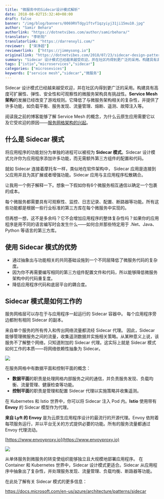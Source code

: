 ```yaml
---
title: "微服务中的Sidecar设计模式解析"
date: 2018-08-02T15:32:40+08:00
draft: false
banner: "/img/blog/banners/0069RVTdgy1ftvf1qzyiyj31ji15mu10.jpg"
author: "Samir Behara"
authorlink: "https://dotnetvibes.com/author/samirbehara/"
translator: "李昕阳"
translatorlink: "https://darrenxyli.com/"
reviewer:  ["宋净超"]
reviewerlink:  ["https://jimmysong.io"]
originallink: "https://dotnetvibes.com/2018/07/23/sidecar-design-pattern-in-your-microservices-ecosystem/"
summary: "Sidecar 设计模式已经越来越受欢迎，并在社区内得到更广泛的采用。构建具有高度可扩展性、弹性、安全性和可观察性的微服务架构具有挑战性。Service Mesh 架构的发展已经改变了游戏规则。它降低了与微服务架构相关的复杂性，并提供了许多功能，如负载平衡、服务发现、流量管理、熔断、遥测、故障注入等。"
tags: ["istio","microservices","sidecar"]
categories: ["microsevices"]
keywords: ["service mesh","sidecar","微服务"]
---
```


Sidecar 设计模式已经越来越受欢迎，并在社区内得到更广泛的采用。构建具有高度可扩展性、弹性、安全性和可观察性的微服务架构具有挑战性。**Service Mesh 架构**的发展已经改变了游戏规则。它降低了与微服务架构相关的复杂性，并提供了许多功能，如负载平衡、服务发现、流量管理、熔断、遥测、故障注入等。

阅读我之前的博客能够了解 Service Mesh 的概念，为什么云原生应用需要它以及它受欢迎的原因——[服务网格架构的兴起](https://dotnetvibes.com/2018/07/02/the-rise-of-service-mesh-architecture/)。

## 什么是 Sidecar 模式

将应用程序的功能划分为单独的进程可以被视为 **Sidecar 模式**。Sidecar 设计模式允许你为应用程序添加许多功能，而无需额外第三方组件的配置和代码。

就如 Sidecar 连接着摩托车一样，类似地在软件架构中， Sidecar 应用是连接到父应用并且为其扩展或者增强功能。Sidecar 应用与主应用程序松散耦合。

让我用一个例子解释一下。想象一下假如你有6个微服务相互通信以确定一个包裹的成本。

每个微服务都需要具有可观察性、监控、日志记录、配置、断路器等功能。所有这些功能都是根据一些行业标准的第三方库在每个微服务中实现的。

但再想一想，这不是多余吗？它不会增加应用程序的整体复杂性吗？如果你的应用程序是用不同的语言编写时会发生什么——如何合并那些特定用于 .Net、Java、Python 等语言的第三方库。

## 使用 Sidecar 模式的优势

- 通过抽象出与功能相关的共同基础设施到一个不同层降低了微服务代码的复杂度。
- 因为你不再需要编写相同的第三方组件配置文件和代码，所以能够降低微服务架构中的代码重复度。
- 降低应用程序代码和底层平台的耦合度。

## Sidecar 模式是如何工作的

服务网格层可以存在于与应用程序一起运行的 Sidecar 容器中。 每个应用程序旁边都附有相同 Sidecar 的副本。	

来自单个服务的所有传入和传出网络流量都流经 Sidecar 代理。 因此，Sidecar 能够管理微服务之间的流量，收集遥测数据并实施相关策略。从某种意义上说，该服务不了解整个网络，只知道附加的 Sidecar 代理。这实际上就是 Sidecar 模式如何工作的本质——将网络依赖性抽象为 Sidecar。

![](https://raw.githubusercontent.com/servicemesher/website/master/content/blog/sidecar-design-pattern-in-microservices-ecosystem/855e972fly1ftphar3kl3j210c0imgom.jpg)

在服务网格中有数据平面和控制平面的概念：

- **数据平面**的职责是处理网格内部服务之间的通信，并负责服务发现、负载均衡、流量管理、健康检查等功能。
- **控制平面**的职责是管理和配置 Sidecar 代理以实施策略并收集遥测。

在 Kubernetes 和 Istio 世界中，你可以将 Sidecar 注入 Pod 内。**Istio** 使用带有 **Envoy** 的 Sidecar 模型作为代理。

**来自 Lyft 的 Envoy** 是为云原生应用程序设计的最流行的开源代理。Envoy 依附着每项服务运行，并以平台无关的方式提供必要的功能。所有的服务流量都通过 Envoy 代理流动。

[https://www.envoyproxy.io](https://www.envoyproxy.io)

![](https://raw.githubusercontent.com/servicemesher/website/master/content/blog/sidecar-design-pattern-in-microservices-ecosystem/855e972fly1ftphh5l8plj210n06taau.jpg)

从单体服务到微服务的转变使组织能够独立且大规模地部署应用程序。 在 Container 和 Kubernetes 世界中，Sidecar 设计模式更适合。Sidecar 从应用程序中抽象出了复杂性，并处理服务发现、流量管理、负载均衡、断路器等功能。

在此处了解有关 Sidecar 模式的更多信息：

https://docs.microsoft.com/en-us/azure/architecture/patterns/sidecar
